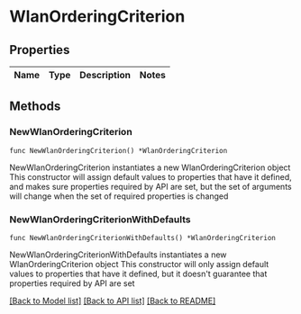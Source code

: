 # WlanOrderingCriterion

## Properties

Name | Type | Description | Notes
------------ | ------------- | ------------- | -------------

## Methods

### NewWlanOrderingCriterion

`func NewWlanOrderingCriterion() *WlanOrderingCriterion`

NewWlanOrderingCriterion instantiates a new WlanOrderingCriterion object
This constructor will assign default values to properties that have it defined,
and makes sure properties required by API are set, but the set of arguments
will change when the set of required properties is changed

### NewWlanOrderingCriterionWithDefaults

`func NewWlanOrderingCriterionWithDefaults() *WlanOrderingCriterion`

NewWlanOrderingCriterionWithDefaults instantiates a new WlanOrderingCriterion object
This constructor will only assign default values to properties that have it defined,
but it doesn't guarantee that properties required by API are set


[[Back to Model list]](../README.md#documentation-for-models) [[Back to API list]](../README.md#documentation-for-api-endpoints) [[Back to README]](../README.md)


